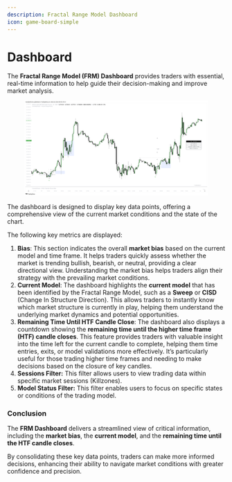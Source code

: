 ```yaml
---
description: Fractal Range Model Dashboard
icon: game-board-simple
---
```


# Dashboard

The **Fractal Range Model (FRM) Dashboard** provides traders with essential, real-time information to help guide their decision-making and improve market analysis.&#x20;

<figure><img src="../../.gitbook/assets/docs-frm-014.png" alt=""><figcaption></figcaption></figure>

The dashboard is designed to display key data points, offering a comprehensive view of the current market conditions and the state of the chart.&#x20;

The following key metrics are displayed:

1. **Bias**: This section indicates the overall **market bias** based on the current model and time frame. It helps traders quickly assess whether the market is trending bullish, bearish, or neutral, providing a clear directional view. Understanding the market bias helps traders align their strategy with the prevailing market conditions.
2. **Current Model**: The dashboard highlights the **current model** that has been identified by the Fractal Range Model, such as a **Sweep** or **CISD** (Change In Structure Direction). This allows traders to instantly know which market structure is currently in play, helping them understand the underlying market dynamics and potential opportunities.
3. **Remaining Time Until HTF Candle Close**: The dashboard also displays a countdown showing the **remaining time until the higher time frame (HTF) candle closes**. This feature provides traders with valuable insight into the time left for the current candle to complete, helping them time entries, exits, or model validations more effectively. It’s particularly useful for those trading higher time frames and needing to make decisions based on the closure of key candles.
4. **Sessions Filter:** This filter allows users to view trading data within specific market sessions (Killzones).
5. **Model Status Filter:** This filter enables users to focus on specific states or conditions of the trading model.

### Conclusion

The **FRM Dashboard** delivers a streamlined view of critical information, including the **market bias**, the **current model**, and the **remaining time until the HTF candle closes**.&#x20;

By consolidating these key data points, traders can make more informed decisions, enhancing their ability to navigate market conditions with greater confidence and precision.
